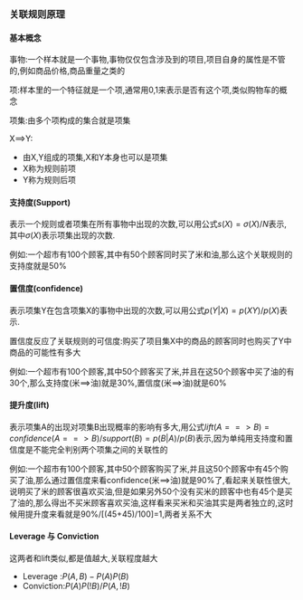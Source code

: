 ### 关联规则原理

#### 基本概念

事物:一个样本就是一个事物,事物仅仅包含涉及到的项目,项目自身的属性是不管的,例如商品价格,商品重量之类的

项:样本里的一个特征就是一个项,通常用0,1来表示是否有这个项,类似购物车的概念

项集:由多个项构成的集合就是项集

X==>Y:

- 由X,Y组成的项集,X和Y本身也可以是项集
- X称为规则前项
- Y称为规则后项

#### 支持度(Support)

表示一个规则或者项集在所有事物中出现的次数,可以用公式$s(X)=\sigma(X)/N$表示,其中$\sigma(X)$表示项集出现的次数.

例如:一个超市有100个顾客,其中有50个顾客同时买了米和油,那么这个关联规则的支持度就是50%

#### 置信度(confidence)

表示项集Y在包含项集X的事物中出现的次数,可以用公式$p(Y|X)=p(XY)/p(X)$表示.

置信度反应了关联规则的可信度:购买了项目集X中的商品的顾客同时也购买了Y中商品的可能性有多大

例如:一个超市有100个顾客,其中50个顾客买了米,并且在这50个顾客中买了油的有30个,那么支持度(米\==>油)就是30%,置信度(米\==>油)就是60%

#### 提升度(lift)

表示项集A的出现对项集B出现概率的影响有多大,用公式$lift(A==>B)=confidence(A==>B)/support(B)=p(B|A)/p(B)$表示,因为单纯用支持度和置信度是不能完全判别两个项集之间的关联性的

例如:一个超市有100个顾客,其中50个顾客购买了米,并且这50个顾客中有45个购买了油,那么通过置信度来看confidence(米==>油)就是90%了,看起来关联性很大,说明买了米的顾客很喜欢买油,但是如果另外50个没有买米的顾客中也有45个是买了油的,那么得出不买米顾客喜欢买油,这样看来买米和买油其实是两者独立的,这时候用提升度来看就是90%/[(45+45)/100]=1,两者关系不大

#### Leverage 与 Conviction

这两者和lift类似,都是值越大,关联程度越大

- Leverage :$P(A,B)-P(A)P(B)$
- Conviction:$P(A)P(!B)/P(A,!B)$
